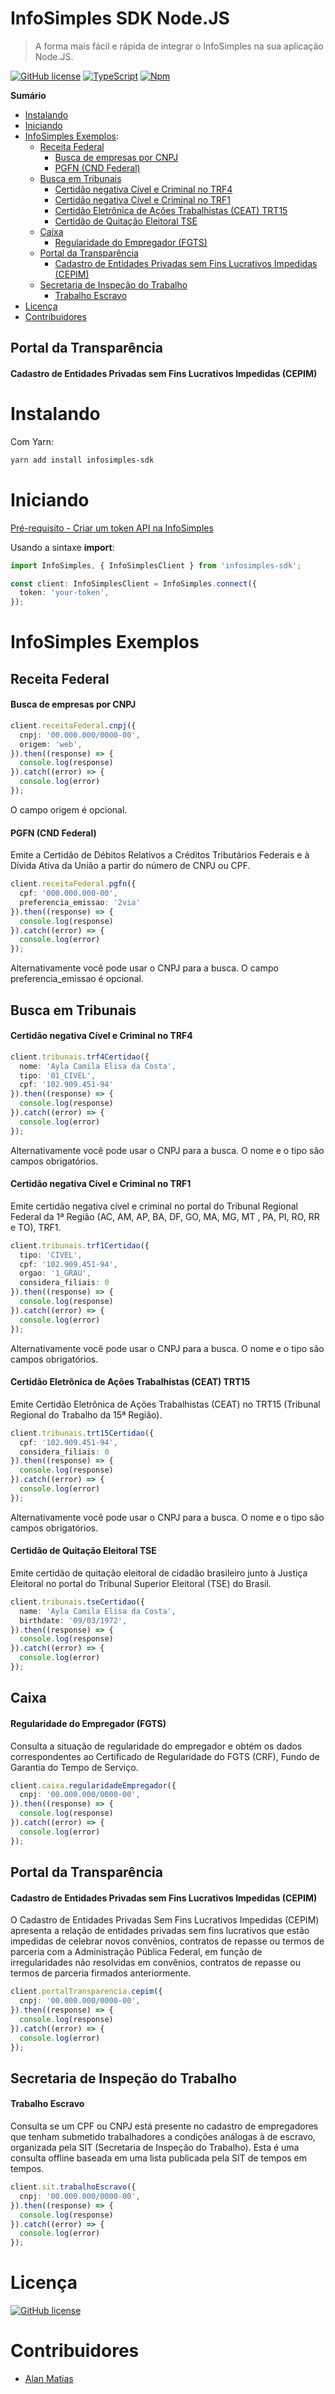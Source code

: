 # InfoSimples SDK Node.JS 
> A forma mais fácil e rápida de integrar o InfoSimples na sua aplicação Node.JS.

[![GitHub license](https://img.shields.io/github/license/Naereen/StrapDown.js.svg)](https://github.com/bralandealmeida/infosimples-sdk/blob/master/LICENSE) [![TypeScript](https://badgen.net/badge/icon/typescript?icon=typescript&label)](https://typescriptlang.org) [![Npm](https://badgen.net/badge/icon/npm?icon=npm&label)](https://https://npmjs.com/) 

**Sumário**
- [Instalando](#instalando)
- [Iniciando](#iniciando)
- [InfoSimples Exemplos](#infosimples-exemplos):
  - [Receita Federal](#receita-federal)
    - [Busca de empresas por CNPJ](#busca-de-empresas-por-cnpj)
    - [PGFN (CND Federal)](#pgfn-cnd-federal)
  - [Busca em Tribunais](#busca-em-tribunais)
    - [Certidão negativa Cível e Criminal no TRF4](#certidão-negativa-cível-e-criminal-no-trf4)
    - [Certidão negativa Cível e Criminal no TRF1](#certidão-negativa-cível-e-criminal-no-trf1)
    - [Certidão Eletrônica de Ações Trabalhistas (CEAT) TRT15](#certidão-eletrônica-de-ações-trabalhistas-ceat-trt15)
    - [Certidão de Quitação Eleitoral TSE](#certidão-de-quitação-eleitoral-tse)
  - [Caixa](#caixa)
    - [Regularidade do Empregador (FGTS)](#regularidade-do-empregador-fgts)
  - [Portal da Transparência](#portal-da-transparência)
    - [Cadastro de Entidades Privadas sem Fins Lucrativos Impedidas (CEPIM)](#cadastro-de-entidades-privadas-sem-fins-lucrativos-impedidas-cepim)
  - [Secretaria de Inspeção do Trabalho ](#secretaria-de-inspeção-do-trabalho)
    - [Trabalho Escravo](#trabalho-escravo)
- [Licença](#licença)
- [Contribuidores](#contribuidores)

## Portal da Transparência
#### Cadastro de Entidades Privadas sem Fins Lucrativos Impedidas (CEPIM)


# Instalando

Com Yarn:

```bash
yarn add install infosimples-sdk
```

# Iniciando

[Pré-requisito - Criar um token API na InfoSimples](https://api.infosimples.com/administracao/tokens)

Usando a sintaxe **import**:
```typescript
import InfoSimples, { InfoSimplesClient } from 'infosimples-sdk';

const client: InfoSimplesClient = InfoSimples.connect({
  token: 'your-token',
});
```

# InfoSimples Exemplos

## Receita Federal
#### Busca de empresas por CNPJ
``` typescript
client.receitaFederal.cnpj({
  cnpj: '00.000.000/0000-00',
  origem: 'web',
}).then((response) => {
  console.log(response)
}).catch((error) => {
  console.log(error)
});
```

O campo origem é opcional.

#### PGFN (CND Federal)
Emite a Certidão de Débitos Relativos a Créditos Tributários Federais e à Dívida Ativa da União a partir do número de CNPJ ou CPF.

``` typescript
client.receitaFederal.pgfn({
  cpf: '000.000.000-00',
  preferencia_emissao: '2via'
}).then((response) => {
  console.log(response)
}).catch((error) => {
  console.log(error)
});
```

Alternativamente você pode usar o CNPJ para a busca. O campo preferencia_emissao é opcional.

## Busca em Tribunais
#### Certidão negativa Cível e Criminal no TRF4
``` typescript
client.tribunais.trf4Certidao({
  nome: 'Ayla Camila Elisa da Costa',
  tipo: '01_CIVEL',
  cpf: '102.909.451-94'
}).then((response) => {
  console.log(response)
}).catch((error) => {
  console.log(error)
});
```
Alternativamente você pode usar o CNPJ para a busca. O nome e o tipo são campos obrigatórios.

#### Certidão negativa Cível e Criminal no TRF1
Emite certidão negativa cível e criminal no portal do Tribunal Regional Federal da 1ª Região (AC, AM, AP, BA, DF, GO, MA, MG, MT , PA, PI, RO, RR e TO), TRF1.

``` typescript
client.tribunais.trf1Certidao({
  tipo: 'CIVEL',
  cpf: '102.909.451-94',
  orgao: '1_GRAU',
  considera_filiais: 0
}).then((response) => {
  console.log(response)
}).catch((error) => {
  console.log(error)
});
```
Alternativamente você pode usar o CNPJ para a busca. O nome e o tipo são campos obrigatórios.

#### Certidão Eletrônica de Ações Trabalhistas (CEAT) TRT15
Emite Certidão Eletrônica de Ações Trabalhistas (CEAT) no TRT15 (Tribunal Regional do Trabalho da 15ª Região).

``` typescript
client.tribunais.trt15Certidao({
  cpf: '102.909.451-94',
  considera_filiais: 0
}).then((response) => {
  console.log(response)
}).catch((error) => {
  console.log(error)
});
```
Alternativamente você pode usar o CNPJ para a busca. O nome e o tipo são campos obrigatórios.

#### Certidão de Quitação Eleitoral TSE
Emite certidão de quitação eleitoral de cidadão brasileiro junto à Justiça Eleitoral no portal do Tribunal Superior Eleitoral (TSE) do Brasil.

``` typescript
client.tribunais.tseCertidao({
  name: 'Ayla Camila Elisa da Costa',
  birthdate: '09/03/1972',
}).then((response) => {
  console.log(response)
}).catch((error) => {
  console.log(error)
});
```

## Caixa
#### Regularidade do Empregador (FGTS)
Consulta a situação de regularidade do empregador e obtém os dados correspondentes ao Certificado de Regularidade do FGTS (CRF), Fundo de Garantia do Tempo de Serviço.

``` typescript
client.caixa.regularidadeEmpregador({
  cnpj: '00.000.000/0000-00',
}).then((response) => {
  console.log(response)
}).catch((error) => {
  console.log(error)
});
```

## Portal da Transparência
#### Cadastro de Entidades Privadas sem Fins Lucrativos Impedidas (CEPIM)

O Cadastro de Entidades Privadas Sem Fins Lucrativos Impedidas (CEPIM) apresenta a relação de entidades privadas sem fins lucrativos que estão impedidas de celebrar novos convênios, contratos de repasse ou termos de parceria com a Administração Pública Federal, em função de irregularidades não resolvidas em convênios, contratos de repasse ou termos de parceria firmados anteriormente.

``` typescript
client.portalTransparencia.cepim({
  cnpj: '00.000.000/0000-00',
}).then((response) => {
  console.log(response)
}).catch((error) => {
  console.log(error)
});
```

## Secretaria de Inspeção do Trabalho 
#### Trabalho Escravo

Consulta se um CPF ou CNPJ está presente no cadastro de empregadores que tenham submetido trabalhadores a condições análogas à de escravo, organizada pela SIT (Secretaria de Inspeção do Trabalho). Esta é uma consulta offline baseada em uma lista publicada pela SIT de tempos em tempos.

``` typescript
client.sit.trabalhoEscravo({
  cnpj: '00.000.000/0000-00',
}).then((response) => {
  console.log(response)
}).catch((error) => {
  console.log(error)
});
```

# Licença
[![GitHub license](https://img.shields.io/github/license/Naereen/StrapDown.js.svg)](https://github.com/bralandealmeida/infosimples-sdk/blob/master/LICENSE)

# Contribuidores
- [Alan Matias](https://github.com/bralandealmeida)